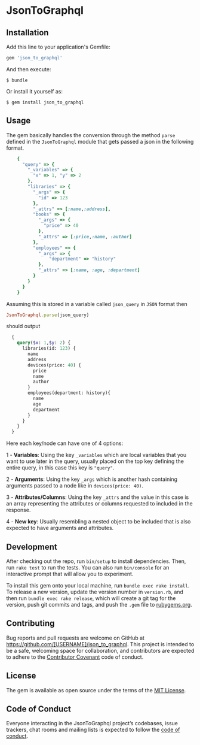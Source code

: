 # JsonToGraphql

## Installation

Add this line to your application's Gemfile:

```ruby
gem 'json_to_graphql'
```

And then execute:

    $ bundle

Or install it yourself as:

    $ gem install json_to_graphql

## Usage

The gem basically handles the conversion through the method `parse` defined in the `JsonToGraphql` module that gets passed a json in the following format.

```ruby
    {
      "query" => {
        "_variables" => {
          "x" => 1, "y" => 2
        },
        "libraries" => {
          "_args" => {
            "id" => 123
          }, 
          "_attrs" => [:name,:address], 
          "books" => {
            "_args" => {
              "price" => 40
            }, 
            "_attrs" => [:price,:name, :author]
          }, 
          "employees" => {
            "_args" => {
                "department" => "history"
            },
            "_attrs" => [:name, :age, :department]
          }
        }
      }
    }
```

Assuming this is stored in a variable called `json_query` in `JSON` format then

```ruby
JsonToGraphql.parse(json_query)
```
should output

```graphql
  {
    query($x: 1,$y: 2) {
      libraries(id: 123) {
        name
        address
        devices(price: 40) {
          price
          name
          author
        }
        employees(department: history){
          name
          age
          department
        }
      }
    }
  }
```

Here each key/node can have one of 4 options:

1 - **Variables**: Using the key `_variables` which are local variables that you want to use later in the query, usually placed on the top key defining the entire query, in this case this key is `"query"`.

2 - **Arguments**: Using the key `_args` which is another hash containing arguments passed to a node like in `devices(price: 40)`.

3 - **Attributes/Columns**: Using the key `_attrs` and the value in this case is an array representing the attributes or columns requested to included in the response.

4 - **New key**: Usually resembling a nested object to be included that is also expected to have arguments and attributes.

## Development

After checking out the repo, run `bin/setup` to install dependencies. Then, run `rake test` to run the tests. You can also run `bin/console` for an interactive prompt that will allow you to experiment.

To install this gem onto your local machine, run `bundle exec rake install`. To release a new version, update the version number in `version.rb`, and then run `bundle exec rake release`, which will create a git tag for the version, push git commits and tags, and push the `.gem` file to [rubygems.org](https://rubygems.org).

## Contributing

Bug reports and pull requests are welcome on GitHub at https://github.com/[USERNAME]/json_to_graphql. This project is intended to be a safe, welcoming space for collaboration, and contributors are expected to adhere to the [Contributor Covenant](http://contributor-covenant.org) code of conduct.

## License

The gem is available as open source under the terms of the [MIT License](https://opensource.org/licenses/MIT).

## Code of Conduct

Everyone interacting in the JsonToGraphql project’s codebases, issue trackers, chat rooms and mailing lists is expected to follow the [code of conduct](https://github.com/[USERNAME]/json_to_graphql/blob/master/CODE_OF_CONDUCT.md).
